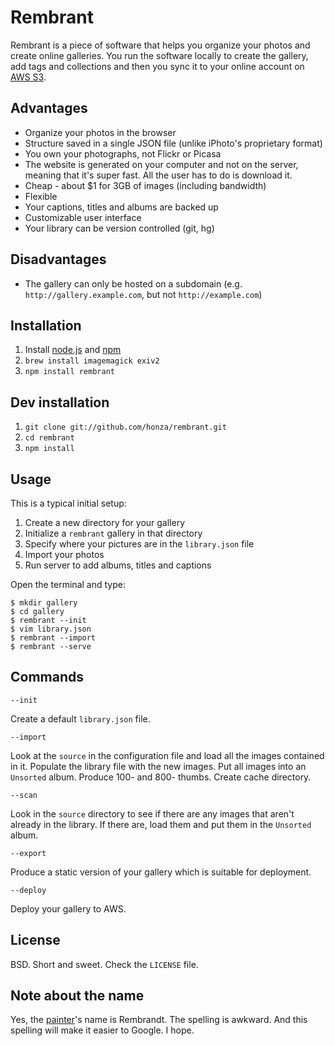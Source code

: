 Rembrant
========

Rembrant is a piece of software that helps you organize your photos and create
online galleries. You run the software locally to create the gallery, add tags
and collections and then you sync it to your online account on [AWS S3][1].

Advantages
----------

* Organize your photos in the browser
* Structure saved in a single JSON file (unlike iPhoto's proprietary format)
* You own your photographs, not Flickr or Picasa
* The website is generated on your computer and not on the server, meaning that
  it's super fast. All the user has to do is download it.
* Cheap - about $1 for 3GB of images (including bandwidth)
* Flexible
* Your captions, titles and albums are backed up
* Customizable user interface
* Your library can be version controlled (git, hg)

Disadvantages
-------------

* The gallery can only be hosted on a subdomain (e.g.
  `http://gallery.example.com`, but not `http://example.com`)

Installation
------------

1. Install [node.js][2] and [npm][3]
2. `brew install imagemagick exiv2`
3. `npm install rembrant`

Dev installation
----------------

1. `git clone git://github.com/honza/rembrant.git`
2. `cd rembrant`
3. `npm install`

Usage
-----

This is a typical initial setup:

1. Create a new directory for your gallery
2. Initialize a `rembrant` gallery in that directory
3. Specify where your pictures are in the `library.json` file
4. Import your photos
5. Run server to add albums, titles and captions


Open the terminal and type:

    $ mkdir gallery
    $ cd gallery
    $ rembrant --init
    $ vim library.json
    $ rembrant --import
    $ rembrant --serve

Commands
--------

`--init`

Create a default `library.json` file. 

`--import`

Look at the `source` in the configuration file and load all the images
contained in it. Populate the library file with the new images. Put all images
into an `Unsorted` album. Produce 100- and 800- thumbs. Create cache directory.

`--scan`

Look in the `source` directory to see if there are any images that aren't
already in the library. If there are, load them and put them in the `Unsorted`
album.

`--export`

Produce a static version of your gallery which is suitable for deployment.

`--deploy`

Deploy your gallery to AWS.

License
-------

BSD. Short and sweet. Check the `LICENSE` file.

Note about the name
-------------------

Yes, the [painter][5]'s name is Rembrandt.  The spelling is awkward.  And this
spelling will make it easier to Google.  I hope.

[1]: http://aws.amazon.com/s3/
[2]: http://nodejs.org/
[3]: http://npmjs.org/
[4]: http://imagemagick.org/
[5]: http://en.wikipedia.org/wiki/Rembrandt

